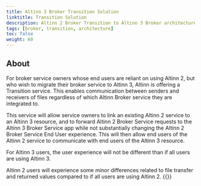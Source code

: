 ```yaml
---
title: Altinn 3 Broker Transition Solution
linktitle: Transition Solution
description: Altinn 2 Broker Transition to Altinn 3 Broker architecture. 
tags: [broker, transition, architecture]
toc: false
weight: 60
---
```


## About
For broker service owners whose end users are reliant on using Altinn 2, but who wish to migrate their broker service to Altinn 3, Altinn is offering a Transition service.
This enables communication between senders and receivers of files regardless of which Altinn Broker service they are integrated to.

This service will allow service owners to link an existing Altinn 2 service to an Altinn 3 resource, and to forward Altinn 2 Broker Service requests to the Altinn 3 Broker Service app while not substantially changing the Altinn 2 Broker Service End User experience.
This will then allow end users of the Altinn 2 service to communicate with end users of the Altinn 3 resource. 

For Altinn 3 users, the user experience will not be different than if all users are using Altinn 3. 

Altinn 2 users will experience some minor differences related to file transfer and returned values compared to if all users are using Altinn 2.
{{<children />}}